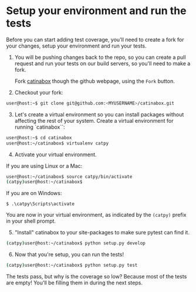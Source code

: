 # Setup your environment and run the tests

Before you can start adding test coverage, you'll need to create a fork for
your changes, setup your environment and run your tests.

1. You will be pushing changes back to the repo, so you can create a pull
   request and run your tests on our build servers, so you'll need to make a
   fork.

   Fork [catinabox](https://github.com/keeppythonweird/catinabox) though
   the github webpage, using the `Fork` button.

2. Checkout your fork:

  ```bash
  user@host:~$ git clone git@github.com:<MYUSERNAME>/catinabox.git
  ```

3. Let's create a virtual environment so you can install packages without
   affecting the rest of your system. Create a virtual environment for running
   `catinabox``:

  ```bash
  user@host:~$ cd catinabox
  user@host:~/catinabox$ virtualenv catpy
  ```

4. Activate your virtual environment.

  If you are using Linux or a Mac:

  ```bash
  user@host:~/catinabox$ source catpy/bin/activate
  (catpy)user@host:~/catinabox$
  ```

  If you are on Windows:

  ```
  $ .\catpy\Scripts\activate
  ```

  You are now in your virtual environment, as indicated by the `(catpy)` prefix
  in your shell prompt.

5. "Install" catinabox to your site-packages to make sure pytest can find it.

  ```bash
  (catpy)user@host:~/catinabox$ python setup.py develop
  ```

6. Now that you're setup, you can run the tests!

  ```bash
  (catpy)user@host:~/catinabox$ python setup.py test
  ```

The tests pass, but why is the coverage so low? Because most of the tests
are empty! You'll be filling them in during the next steps.
